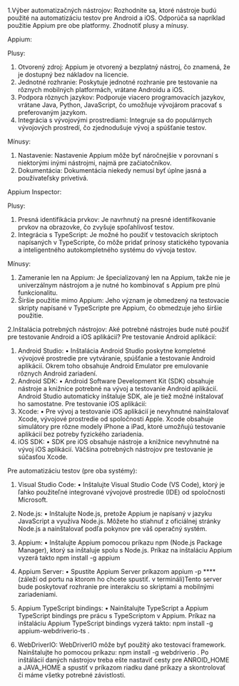 1.Výber automatizačných nástrojov: Rozhodnite sa, ktoré nástroje budú použité na automatizáciu testov pre Android a iOS. Odporúča sa napríklad použitie Appium pre obe platformy. Zhodnotiť plusy a mínusy.

Appium:

Plusy:
1.	Otvorený zdroj: Appium je otvorený a bezplatný nástroj, čo znamená, že je dostupný bez nákladov na licencie.
2.	Jednotné rozhranie: Poskytuje jednotné rozhranie pre testovanie na rôznych mobilných platformách, vrátane Androidu a iOS.
3.	Podpora rôznych jazykov: Podporuje viacero programovacích jazykov, vrátane Java, Python, JavaScript, čo umožňuje vývojárom pracovať s preferovaným jazykom.
4.	Integrácia s vývojovými prostrediami: Integruje sa do populárnych vývojových prostredí, čo zjednodušuje vývoj a spúšťanie testov.


Mínusy:
1.	Nastavenie: Nastavenie Appium môže byť náročnejšie v porovnaní s niektorými inými nástrojmi, najmä pre začiatočníkov.
2.	Dokumentácia: Dokumentácia niekedy nemusí byť úplne jasná a používateľsky prívetivá.

Appium Inspector:

Plusy:
1.	Presná identifikácia prvkov: Je navrhnutý na presné identifikovanie prvkov na obrazovke, čo zvyšuje spoľahlivosť testov.
2.	Integrácia s TypeScript: Je možné ho použiť v testovacích skriptoch napísaných v TypeScripte, čo môže pridať prínosy statického typovania a inteligentného autokompletného systému do vývoja testov.

Mínusy:
1.	Zameranie len na Appium: Je špecializovaný len na Appium, takže nie je univerzálnym nástrojom a je nutné ho kombinovať s Appium pre plnú funkcionalitu.
2.	Širšie použitie mimo Appium: Jeho význam je obmedzený na testovacie skripty napísané v TypeScripte pre Appium, čo obmedzuje jeho širšie použitie.

2.Inštalácia potrebných nástrojov:
Aké potrebné nástrojes bude nuté použiť pre testovanie Android a iOS aplikácií?
Pre testovanie Android aplikácií:
1.	Android Studio:
•	Inštalácia Android Studio poskytne kompletné vývojové prostredie pre vytváranie, spúšťanie a testovanie Android aplikácií. Okrem toho obsahuje Android Emulator pre emulovanie rôznych Android zariadení.
2.	Android SDK:
•	Android Software Development Kit (SDK) obsahuje nástroje a knižnice potrebné na vývoj a testovanie Android aplikácií. Android Studio automaticky inštaluje SDK, ale je tiež možné inštalovať ho samostatne.
Pre testovanie iOS aplikácií:
1.	Xcode:
•	Pre vývoj a testovanie iOS aplikácií je nevyhnutné nainštalovať Xcode, vývojové prostredie od spoločnosti Apple. Xcode obsahuje simulátory pre rôzne modely iPhone a iPad, ktoré umožňujú testovanie aplikácií bez potreby fyzického zariadenia.
2.	iOS SDK:
•	SDK pre iOS obsahuje nástroje a knižnice nevyhnutné na vývoj iOS aplikácií. Väčšina potrebných nástrojov pre testovanie je súčasťou Xcode.

Pre automatizáciu testov (pre oba systémy):
1.	Visual Studio Code:
•	Inštalujte Visual Studio Code (VS Code), ktorý je ľahko použiteľné integrované vývojové prostredie (IDE) od spoločnosti Microsoft.
2.	Node.js:
•	Inštalujte Node.js, pretože Appium je napísaný v jazyku JavaScript a využíva Node.js. Môžete ho stiahnuť z oficiálnej stránky Node.js a nainštalovať podľa pokynov pre váš operačný systém.
3.	Appium:
•	Inštalujte Appium pomocou príkazu npm (Node.js Package Manager), ktorý sa inštaluje spolu s Node.js. Príkaz na inštaláciu Appium vyzerá takto
npm install -g appium 


4.	Appium Server:
•	Spustite Appium Server príkazom appium -p **** (záleží od portu na ktorom ho chcete spustiť. v termináli)Tento server bude poskytovať rozhranie pre interakciu so skriptami a mobilnými zariadeniami.
5.	Appium TypeScript bindings:
•	Nainštalujte TypeScript a Appium TypeScript bindings pre prácu s TypeScriptom v Appium. Príkaz na inštaláciu Appium TypeScript bindings vyzerá takto:
npm install -g appium-webdriverio-ts .
6.	WebDriverIO:
WebDriverIO môže byť použitý ako testovací framework. Nainštalujte ho pomocou      príkazu:     npm install -g webdriverio .
Po inštálácií daných nástrojov treba ešte nastaviť cesty pre ANROID_HOME a JAVA_HOME a spustiť v príkazom riadku dané príkazy a skontrolovať či máme všetky potrebné závistlosti.







